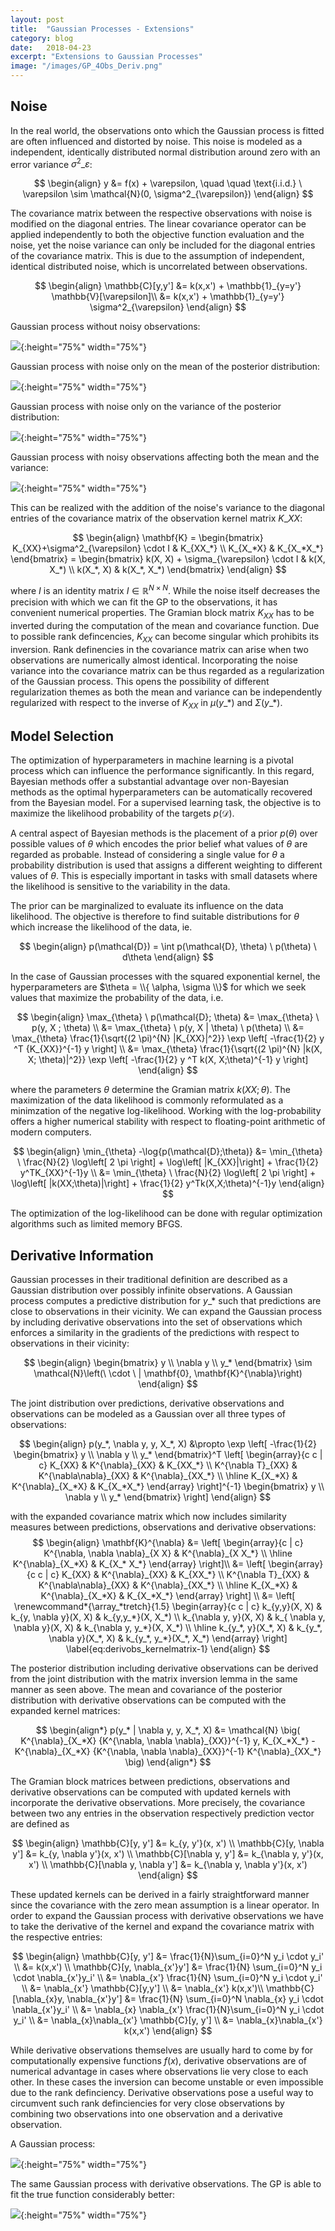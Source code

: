 ```yaml
---
layout: post
title:  "Gaussian Processes - Extensions"
category: blog
date:   2018-04-23
excerpt: "Extensions to Gaussian Processes"
image: "/images/GP_4Obs_Deriv.png"
---
```

<head>
<script type="text/x-mathjax-config"> MathJax.Hub.Config({ TeX: { equationNumbers: { autoNumber: "all" } } }); </script>
       <script type="text/x-mathjax-config">
         MathJax.Hub.Config({
           tex2jax: {
             inlineMath: [ ['$','$'], ["\\(","\\)"] ],
             displayMath: [['$$','$$']],
             processEscapes: true
           }
         });
       </script>
       <script src="https://cdn.mathjax.org/mathjax/latest/MathJax.js?config=TeX-AMS-MML_HTMLorMML" type="text/javascript"></script>
</head>

## Noise

In the real world, the observations onto which the Gaussian process is fitted are often influenced and distorted by noise.
This noise is modeled as a independent, identically distributed normal distribution around zero with an error variance $\sigma^2\_{\varepsilon}$:

$$
\begin{align}
     y &= f(x) + \varepsilon, \quad \quad \text{i.i.d.} \ \varepsilon \sim \mathcal{N}(0, \sigma^2_{\varepsilon})
\end{align}
$$

The covariance matrix between the respective observations with noise is modified on the diagonal entries.
The linear covariance operator can be applied independently to both the objective function evaluation and the noise, yet the noise variance can only be included for the diagonal entries of the covariance matrix.
This is due to the assumption of independent, identical distributed noise, which is uncorrelated between observations.

$$
\begin{align}
     \mathbb{C}[y,y'] &= k(x,x') + \mathbb{1}_{y=y'}  \mathbb{V}[\varepsilon]\\
     &= k(x,x') + \mathbb{1}_{y=y'}  \sigma^2_{\varepsilon}
\end{align}
$$

Gaussian process without noisy observations:

![](Noise_nonoise.png){:height="75%" width="75%"}

Gaussian process with noise only on the mean of the posterior distribution:

![](Noise_meannoise.png){:height="75%" width="75%"}

Gaussian process with noise only on the variance of the posterior distribution:

![](Noise_varnoise.png){:height="75%" width="75%"}

Gaussian process with noisy observations affecting both the mean and the variance:

![](Noise_bothnoise.png){:height="75%" width="75%"}

This can be realized with the addition of the noise's variance to the diagonal entries of the covariance matrix of the observation kernel matrix $K\_{XX}$:

$$
\begin{align}
     \mathbf{K} =
     \begin{bmatrix}
          K_{XX}+\sigma^2_{\varepsilon} \cdot I  & K_{XX_*} \\
          K_{X_*X} & K_{X_*X_*}
     \end{bmatrix} =
     \begin{bmatrix}
          k(X, X) + \sigma_{\varepsilon} \cdot I & k(X, X_*) \\
          k(X_*, X) & k(X_*, X_*)
     \end{bmatrix}
\end{align}
$$

where $I$ is an identity matrix $I\in \mathbb{R}^{N \times N}$.
While the noise itself decreases the precision with which we can fit the GP to the observations, it has convenient numerical properties.
The Gramian block matrix $K_{XX}$ has to be inverted during the computation of the mean and covariance function.
Due to possible rank defincencies, $K_{XX}$ can become singular which prohibits its inversion.
Rank definencies in the covariance matrix can arise when two observations are numerically almost identical.
Incorporating the noise variance into the covariance matrix can be thus regarded as a regularization of the Gaussian process.
This opens the possibility of different regularization themes as both the mean and variance can be independently regularized with respect to the inverse of $K_{XX}$ in $\mu(y\_* )$ and $\Sigma(y\_* )$.


## Model Selection

The optimization of hyperparameters in machine learning is a pivotal process which can influence the performance significantly.
In this regard, Bayesian methods offer a substantial advantage over non-Bayesian methods as the optimal hyperparameters can be automatically recovered from the Bayesian model.
For a supervised learning task, the objective is to maximize the likelihood probability of the targets $p(\mathcal{D})$.

A central aspect of Bayesian methods is the placement of a prior $p(\theta)$ over possible values of $\theta$ which encodes the prior belief what values of $\theta$ are regarded as probable.
Instead of considering a single value for $\theta$ a probability distribution is used that assigns a different weighting to different values of $\theta$.
This is especially important in tasks with small datasets where the likelihood is sensitive to the variability in the data.

The prior can be marginalized to evaluate its influence on the data likelihood.
The objective is therefore to find suitable distributions for $\theta$ which increase the likelihood of the data, ie.

$$
\begin{align}
     p(\mathcal{D}) = \int p(\mathcal{D}, \theta) \ p(\theta) \ d\theta
\end{align}
$$

In the case of Gaussian processes with the squared exponential kernel, the hyperparameters are $\theta = \\{ \alpha, \sigma \\}$ for which we seek values that maximize the probability of the data, i.e.

$$
\begin{align}
     \max_{\theta} \ p(\mathcal{D}; \theta)
     &= \max_{\theta} \ p(y, X ; \theta) \\
     &= \max_{\theta} \ p(y, X  | \theta) \ p(\theta) \\
     &= \max_{\theta}
     \frac{1}{\sqrt{(2 \pi)^{N} |K_{XX}|^2}}
     \exp \left[
     -\frac{1}{2}
          y ^T
          {K_{XX}}^{-1}
          y
     \right]
     \\
     &= \max_{\theta}
     \frac{1}{\sqrt{(2 \pi)^{N} |k(X, X; \theta)|^2}}
     \exp \left[
     -\frac{1}{2}
          y ^T
          k(X, X;\theta)^{-1}
          y
     \right]
\end{align}
$$

where the parameters $\theta$ determine the Gramian matrix $k(XX;\theta)$.
The maximization of the data likelihood is commonly reformulated as a minimzation of the negative log-likelihood.
Working with the log-probability offers a higher numerical stability with respect to floating-point arithmetic of modern computers.

$$
\begin{align}
     \min_{\theta}  -\log{p(\mathcal{D};\theta)}
     &= \min_{\theta} \ \frac{N}{2} \log\left[ 2 \pi \right] + \log\left[ |K_{XX}|\right] + \frac{1}{2} y^TK_{XX}^{-1}y \\
     &= \min_{\theta} \ \frac{N}{2} \log\left[ 2 \pi \right] + \log\left[ |k(XX;\theta)|\right] + \frac{1}{2} y^Tk(X,X;\theta)^{-1}y
\end{align}
$$

The optimization of the log-likelihood can be done with regular optimization algorithms such as limited memory BFGS.

## Derivative Information

Gaussian processes in their traditional definition are described as a Gaussian distribution over possibly infinite observations.
A Gaussian process computes a predictive distribution for $y\_*$ such that predictions are close to observations in their vicinity.
We can expand the Gaussian process by including derivative observations into the set of observations which enforces a similarity in the gradients of the predictions with respect to observations in their vicinity:

$$
\begin{align}
     \begin{bmatrix}
          y \\
          \nabla y \\
          y_*
     \end{bmatrix}
     \sim
     \mathcal{N}\left(\ \cdot \ | \mathbf{0}, \mathbf{K}^{\nabla}\right)
\end{align}
$$

The joint distribution over predictions, derivative observations and observations can be modeled as a Gaussian over all three types of observations:

$$
\begin{align}
p(y_*, \nabla y, y, X_*, X)
&\propto
\exp \left[
-\frac{1}{2}
\begin{bmatrix}
     y \\
     \nabla y \\
     y_*
\end{bmatrix}^T
\left[
\begin{array}{c c | c}
     K_{XX} & K^{\nabla}_{XX} & K_{XX_*} \\
     K^{\nabla T}_{XX} & K^{\nabla\nabla}_{XX} & K^{\nabla}_{XX_*} \\
     \hline
     K_{X_*X} & K^{\nabla}_{X_*X} & K_{X_*X_*}
\end{array}
\right]^{-1}
\begin{bmatrix}
     y \\
     \nabla y \\
     y_*
\end{bmatrix}
\right]
\end{align}
$$

with the expanded covariance matrix which now includes similarity measures between predictions, observations and derivative observations:
$$
\begin{align}
     \mathbf{K}^{\nabla}
     &=
     \left[
     \begin{array}{c | c}
          K^{\nabla, \nabla \nabla}_{X X} & K^{\nabla}_{X X_*} \\
          \hline
          K^{\nabla}_{X_*X} & K_{X_* X_*}
     \end{array}
     \right]\\
     &=
     \left[
          \begin{array}{c c | c}
               K_{XX} & K^{\nabla}_{XX} & K_{XX_*} \\
               K^{\nabla T}_{XX} & K^{\nabla\nabla}_{XX} & K^{\nabla}_{XX_*} \\
               \hline
               K_{X_*X} & K^{\nabla}_{X_*X} & K_{X_*X_*}
          \end{array}
     \right] \\
     &=
     \left[
     \renewcommand*{\array_*tretch}{1.5}
          \begin{array}{c c | c}
               k_{y,y}(X, X) & k_{y, \nabla y}(X, X) & k_{y,y_*}(X, X_*) \\
               k_{\nabla y, y}(X, X) & k_{ \nabla y, \nabla y}(X, X) & k_{\nabla y, y_*}(X, X_*) \\
               \hline
               k_{y_*, y}(X_*, X) & k_{y_*, \nabla y}(X_*, X) & k_{y_*, y_*}(X_*, X_*)
          \end{array}
     \right] \label{eq:derivobs_kernelmatrix-1}
\end{align}
$$

The posterior distribution including derivative observations can be derived from the joint distribution with the matrix inversion lemma in the same manner as seen above.
The mean and covariance of the posterior distribution with derivative observations can be computed with the expanded kernel matrices:

$$
\begin{align*}
     p(y_* | \nabla y, y, X_*, X) &= \mathcal{N} \big( K^{\nabla}_{X_*X} {K^{\nabla, \nabla \nabla}_{XX}}^{-1} y, K_{X_*X_*} - K^{\nabla}_{X_*X} {K^{\nabla, \nabla \nabla}_{XX}}^{-1} K^{\nabla}_{XX_*} \big)
\end{align*}
$$

The Gramian block matrices between predictions, observations and derivative observations can be computed with updated kernels with incorporate the derivative observations.
More precisely, the covariance between two any entries in the observation respectively prediction vector are defined as

$$
\begin{align}
     \mathbb{C}[y, y'] &= k_{y, y'}(x, x') \\
     \mathbb{C}[y, \nabla y'] &= k_{y, \nabla y'}(x, x') \\
     \mathbb{C}[\nabla y, y'] &= k_{\nabla y, y'}(x, x') \\
     \mathbb{C}[\nabla y, \nabla y'] &= k_{\nabla y, \nabla y'}(x, x')
\end{align}
$$

These updated kernels can be derived in a fairly straightforward manner since the covariance with the zero mean assumption is a linear operator.
In order to expand the Gaussian process with derivative observations we have to take the derivative of the kernel and expand the covariance matrix with the respective entries:

$$
\begin{align}
     \mathbb{C}[y, y'] &= \frac{1}{N}\sum_{i=0}^N y_i \cdot y_i' \\
          &= k(x,x') \\
     \mathbb{C}[y, \nabla_{x'}y'] &= \frac{1}{N} \sum_{i=0}^N y_i \cdot \nabla_{x'}y_i' \\
          &= \nabla_{x'} \frac{1}{N} \sum_{i=0}^N y_i \cdot y_i' \\
          &= \nabla_{x'} \mathbb{C}[y,y'] \\
          &= \nabla_{x'} k(x,x')\\
     \mathbb{C}[\nabla_{x}y, \nabla_{x'}y'] &= \frac{1}{N} \sum_{i=0}^N \nabla_{x} y_i \cdot \nabla_{x'}y_i' \\
          &= \nabla_{x} \nabla_{x'} \frac{1}{N}\sum_{i=0}^N y_i \cdot y_i' \\
          &= \nabla_{x}\nabla_{x'} \mathbb{C}[y, y'] \\
          &= \nabla_{x}\nabla_{x'} k(x,x')
\end{align}
$$

While derivative observations themselves are usually hard to come by for computationally expensive functions $f(x)$, derivative observations are of numerical advantage in cases where observations lie very close to each other.
In these cases the inversion can become unstable or even impossible due to the rank definciency.
Derivative observations pose a useful way to circumvent such rank definciencies for very close observations by combining two observations into one observation and a derivative observation.

A Gaussian process:

![](GP_4Obs.png){:height="75%" width="75%"}

The same Gaussian process with derivative observations. The GP is able to fit the true function considerably better:

![](GP_4Obs_Deriv.png){:height="75%" width="75%"}
